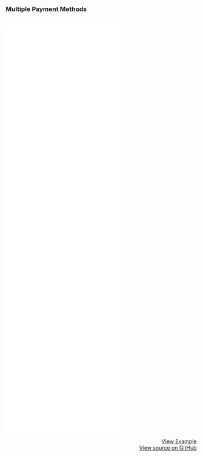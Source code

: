 ### Multiple Payment Methods
<br>
<iframe style="margin-bottom: 8px;height:1080px;" border="0" frameborder="0" height="1080" scrolling="no" src="/framepay-docs/examples/example8.html"></iframe>
<a target="_blank" href="example8.html" style="display: block; text-align: right;">View Example</a>
<a href="https://github.com/Rebilly/framepay-docs/blob/master/docs/.vuepress/public/examples/example8.html" style="margin-bottom: 60px; display: block; text-align: right;">View source on GitHub</a>
